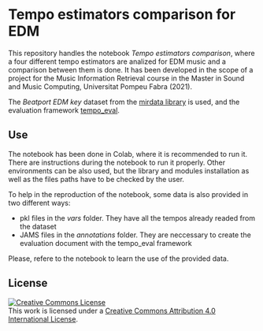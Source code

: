 # Tempo estimators comparison for EDM

This repository handles the notebook *Tempo estimators comparison*, where a four different tempo estimators are analized for EDM music and a comparison between them is done. It has been developed in the scope of a project for the Music Information Retrieval course in the Master in Sound and Music Computing, Universitat Pompeu Fabra (2021).

The *Beatport EDM key* dataset from the [mirdata library](https://mirdata.readthedocs.io/) is used, and the evaluation framework [tempo_eval](https://tempoeval.github.io/tempo_eval/).

## Use

The notebook has been done in Colab, where it is recommended to run it. There are instructions during the notebook to run it properly. Other environments can be also used, but the library and modules installation as well as the files paths have to be checked by the user.

To help in the reproduction of the notebook, some data is also provided in two different ways:
  - pkl files in the *vars* folder. They have all the tempos already readed from the dataset
  - JAMS files in the *annotations* folder. They are neccessary to create the evaluation document with the tempo_eval framework

Please, refere to the notebook to learn the use of the provided data.

## License

<a rel="license" href="http://creativecommons.org/licenses/by/4.0/"><img alt="Creative Commons License" style="border-width:0" src="https://i.creativecommons.org/l/by/4.0/88x31.png" /></a><br />This work is licensed under a <a rel="license" href="http://creativecommons.org/licenses/by/4.0/">Creative Commons Attribution 4.0 International License</a>.
